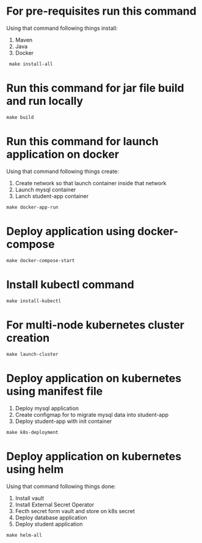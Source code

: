 # For pre-requisites run this command
  Using that command following things install:
  
  1) Maven
  2) Java
  3) Docker
```
 make install-all
```
# Run this command for jar file build and run locally
 ```
 make build
 ```
# Run this command for launch application on docker
  Using that command following things create:
  1) Create network so that launch container inside that network
  2) Launch mysql container
  3) Lanch student-app container
  ```
  make docker-app-run
  ```
# Deploy application using docker-compose
  ```
  make docker-compose-start
  ```
# Install kubectl command
  ```
  make install-kubectl
  ```
# For multi-node kubernetes cluster creation
  ``` 
  make launch-cluster
  ```
# Deploy application on kubernetes using manifest file
  1) Deploy mysql application
  2) Create configmap for to migrate mysql data into student-app
  3) Deploy student-app with init container
  ```
  make k8s-deployment
  ```
# Deploy application on kubernetes using helm
  Using that command following things done:
  1) Install vault
  2) Install External Secret Operator
  3) Fecth secret form vault and store on k8s secret
  4) Deploy database application
  5) Deploy student application
  ```
  make helm-all
  ```
